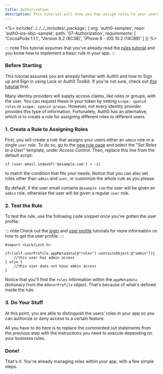 ```yaml
---
title: Authorization
description: This tutorial will show you how assign roles to your users, and use those claims to authorize or deny a user to perform certain actions in the app.
---
```


<%= include('../../../_includes/_package', {
  org: 'auth0-samples',
  repo: 'auth0-ios-objc-sample',
  path: '07-Authorization',
  requirements: [
    'CocoaPods 1.1.1',
    'Version 8.2 (8C38)',
    'iPhone 6 - iOS 10.2 (14C89)'
  ]
}) %>

::: note
This tutorial assumes that you've already read the [rules tutorial](/quickstart/native/ios-objc/06-rules) and you know how to implement a basic rule in your app.
:::

### Before Starting

This tutorial assumes you are already familiar with Auth0 and how to Sign up and Sign in using Lock or Auth0 Toolkit. If you're not sure, check out [this tutorial](/quickstart/native/ios-objc/01-login) first.

Many identity providers will supply access claims, like roles or groups, with the user. You can request these in your token by setting `scope: openid roles` or `scope: openid groups`. However, not every identity provider provides this type of information. Fortunately, Auth0 has an alternative, which is to create a rule for assigning different roles to different users.

### 1. Create a Rule to Assigning Roles

First, you will create a rule that assigns your users either an `admin` role or a single `user` role. To do so, go to the [new rule page](${manage_url}/#/rules/new) and select the "*Set Roles to a User*" template, under *Access Control*. Then, replace this line from the default script:

```
if (user.email.indexOf('@example.com') > -1)
```

to match the condition that fits your needs. Notice that you can also set  roles other than `admin` and `user`, or customize the whole rule as you please.

By default, if the user email contains `@example.com` the user will be given an `admin` role, otherwise the user will be given a regular `user` role.

### 2. Test the Rule

To test the rule, use the following code snippet once you've gotten the user profile.

::: note
Check out the [login](/quickstart/native/ios-objc/01-login) and [user profile](/quickstart/native/ios-objc/04-user-profile) tutorials for more information on how to get the user profile.
:::

```objc
#import <Lock/Lock.h>
```

```objc
if([self.userProfile.appMetadata[@"roles"] containsObject:@"admin"]){
    //this user has admin access
} else {
    //this user does not have admin access
}
```

Notice that you'll find the `roles` information within the `appMetadata` dictionary from the `A0UserProfile` object. That's because of what's defined inside the rule.

### 3. Do Your Stuff

At this point, you are able to distinguish the users' roles in your app so you can authorize or deny access to a certain feature.

All you have to do here is to replace the commented out statements from the previous step with the instructions you need to execute depending on your business rules.

### Done!

That's it. You're already managing roles within your app, with a few simple steps.
